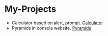 # My-Projects
- Calculator based on alert, prompt. [Calculator](https://github.com/EvJINior/My-Projects/tree/main/Calculator)
- Pyramids in console website. [Pyramids](https://github.com/EvJINior/My-Projects/tree/main/Pyramids)
